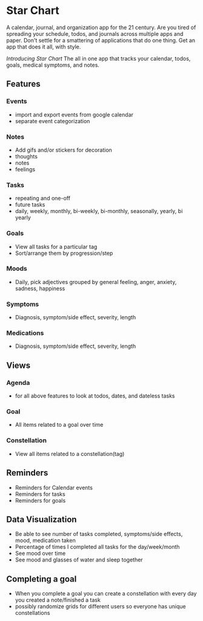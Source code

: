 # Star Chart

A calendar, journal, and organization app for the 21 century.
Are you tired of spreading your schedule, todos, and journals across multiple apps and paper. Don't settle for a smattering of applications that do one thing. Get an app that does it all, with style.

_Introducing Star Chart_
The all in one app that tracks your calendar, todos, goals, medical symptoms, and notes.

## Features

### Events

- import and export events from google calendar
- separate event categorization

### Notes

- Add gifs and/or stickers for decoration
- thoughts
- notes
- feelings

### Tasks

- repeating and one-off
- future tasks
- daily, weekly, monthly, bi-weekly, bi-monthly, seasonally, yearly, bi yearly

### Goals

- View all tasks for a particular tag
- Sort/arrange them by progression/step

### Moods

- Daily, pick adjectives grouped by general feeling, anger, anxiety, sadness, happiness

### Symptoms

- Diagnosis, symptom/side effect, severity, length

### Medications

- Diagnosis, symptom/side effect, severity, length

## Views

### Agenda

- for all above features to look at todos, dates, and dateless tasks

### Goal

- All items related to a goal over time

### Constellation

- View all items related to a constellation(tag)

## Reminders

- Reminders for Calendar events
- Reminders for tasks
- Reminders for goals

## Data Visualization

- Be able to see number of tasks completed, symptoms/side effects, mood, medication taken
- Percentage of times I completed all tasks for the day/week/month
- See mood over time
- See mood and glasses of water and sleep together

## Completing a goal

- When you complete a goal you can create a constellation with every day you created a note/finished a task
- possibly randomize grids for different users so everyone has unique constellations
